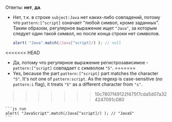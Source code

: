 Ответы: **нет**, **да**.

- Нет, т.к. в строке `subject:Java` нет каких-либо совпадений, потому что `pattern:[^script]` означает "любой символ, кроме заданных". Таким образом, регулярное выражение ищет `"Java"`, за которым следует один такой символ, но после конца строки нет символов.

    ```js run
    alert( "Java".match(/Java[^script]/) ); // null
    ```
<<<<<<< HEAD
- Да, потому что регулярное выражение регистрозависимое - `pattern:[^script]` совпадает с символом `"S"`.
=======
- Yes, because the part `pattern:[^script]` part matches the character `"S"`. It's not one of `pattern:script`. As the regexp is case-sensitive (no `pattern:i` flag), it treats `"S"` as a different character from `"s"`.
>>>>>>> 10c7807f49122f475f7cda5d07a324247091c080

    ```js run
    alert( "JavaScript".match(/Java[^script]/) ); // "JavaS"
    ```
